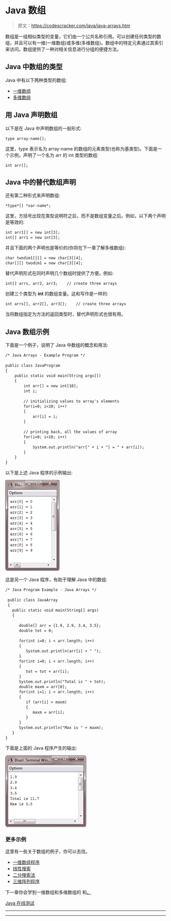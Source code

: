 # Java 数组

> 原文：<https://codescracker.com/java/java-arrays.htm>

数组是一组相似类型的变量，它们由一个公共名称引用。可以创建任何类型的数组，并且可以有一维(一维数组)或多维(多维数组)。数组中的特定元素通过其索引来访问。数组提供了一种对相关信息进行分组的便捷方法。

## Java 中数组的类型

Java 中有以下两种类型的数组:

*   [一维数组](/java/java-one-dimensional-arrays.htm)
*   [多维数组](/java/java-multi-dimensional-arrays.htm)

## 用 Java 声明数组

以下是在 Java 中声明数组的一般形式:

```
type array-name[];
```

这里，type 表示名为 array-name 的数组的元素类型(也称为基类型)。下面是一个示例，声明了一个名为 arr 的 int 类型的数组:

```
int arr[];
```

## Java 中的替代数组声明

还有第二种形式来声明数组:

```
*type*[] *var-name*;
```

这里，方括号出现在类型说明符之后，而不是数组变量之后。例如，以下两个声明是等效的:

```
int arr1[] = new int[3];
int[] arr1 = new int[3];
```

并且下面的两个声明也是等价的(你将在下一章了解多维数组):

```
char twodim1[][] = new char[3][4];
char[][] twodim1 = new char[3][4];
```

替代声明形式在同时声明几个数组时提供了方便。例如:

```
int[] arrs, arr2, arr3;    // create three arrays
```

创建三个类型为 **int** 的数组变量。这和写作是一样的:

```
int arrs[], arr2[], arr3[];    // create three arrays
```

当将数组指定为方法的返回类型时，替代声明形式也很有用。

## Java 数组示例

下面是一个例子，说明了 Java 中数组的概念和用法:

```
/* Java Arrays - Example Program */

public class JavaProgram
{
    public static void main(String args[])
    {
        int arr[] = new int[10];
        int i;

        // initializing values to array's elements
        for(i=0; i<10; i++)
        {
            arr[i] = i;
        }

        // printing back, all the values of array
        for(i=0; i<10; i++)
        {
            System.out.println("arr[" + i + "] = " + arr[i]);
        }
    }
}
```

以下是上述 Java 程序的示例输出:

![arrays in java example](img/1fd40a8c0d6414849fd53c5940bffca6.png)

这是另一个 Java 程序，有助于理解 Java 中的数组:

```
/* Java Program Example - Java Arrays */

 public class JavaArray
 {
   public static void main(String[] args)
   {

      double[] arr = {1.9, 2.9, 3.4, 3.5};
      double tot = 0;

      for(int i=0; i < arr.length; i++)
      {
         System.out.println(arr[i] + " ");
      }
      for(int i=0; i < arr.length; i++)
      {
         tot = tot + arr[i];
      }
      System.out.println("Total is " + tot);
      double maxm = arr[0];
      for(int i=1; i < arr.length; i++)
      {
         if (arr[i] > maxm)
         {
            maxm = arr[i];
         }
      }
      System.out.println("Max is " + maxm);
   }
}
```

下面是上面的 Java 程序产生的输出:

![java arrays](img/61015d5f2ad8f51c5a1dbc80fab939e2.png)

### 更多示例

这里有一些关于数组的例子，你可以去找。

*   [一维数组程序](/java/program/java-program-one-dimensional-array.htm)
*   [线性搜索](/java/program/java-program-linear-search.htm)
*   [二分搜索法](/java/program/java-program-binary-search.htm)
*   [三维阵列程序](/java/program/java-program-three-dimensional-array.htm)

下一章你会学到一维数组和多维数组的 和[。](/java/java-multi-dimensional-arrays.htm)

[Java 在线测试](/exam/showtest.php?subid=1)

* * *

* * *